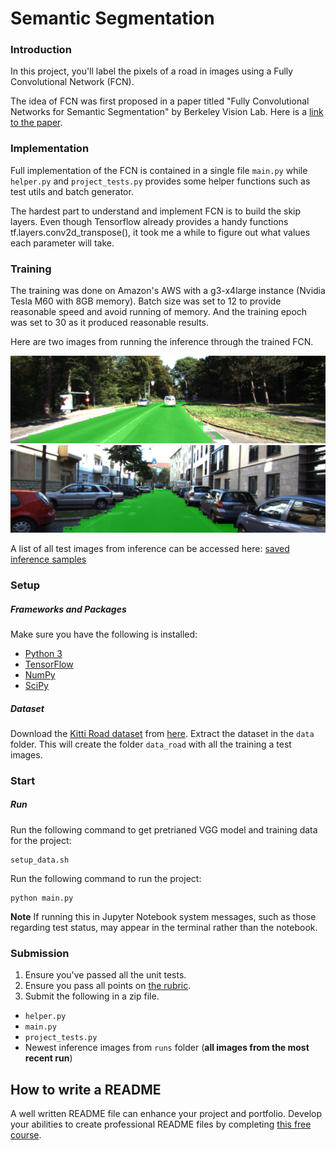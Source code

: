 # Semantic Segmentation
### Introduction
In this project, you'll label the pixels of a road in images using a Fully Convolutional Network (FCN).

The idea of FCN was first proposed in a paper titled "Fully Convolutional Networks for Semantic Segmentation"
by Berkeley Vision Lab. Here is a [link to the paper](https://people.eecs.berkeley.edu/~jonlong/long_shelhamer_fcn.pdf). 

### Implementation
Full implementation of the FCN is contained in a single file `main.py` while `helper.py` and `project_tests.py` 
provides some helper functions such as test utils and batch generator. 


The hardest part to understand and implement FCN is to build the skip layers. Even though Tensorflow already
provides a handy functions tf.layers.conv2d_transpose(), it took me a while to figure out what values
each parameter will take. 

### Training
The training was done on Amazon's AWS with a g3-x4large instance (Nvidia Tesla M60 with 8GB memory). Batch size was
set to 12 to provide reasonable speed and avoid running of memory. And the training epoch was set to 30 as it produced
reasonable results.

Here are two images from running the inference through the trained FCN.

![png](images/um_000007.png)
![png](images/uu_000004.png)

A list of all test images from inference can be accessed here: [saved inference samples](https://github.com/yadongliu/deep-vision-data/tree/master/semantic-segmentation/runs/1510818895.8553534)

### Setup
##### Frameworks and Packages
Make sure you have the following is installed:
 - [Python 3](https://www.python.org/)
 - [TensorFlow](https://www.tensorflow.org/)
 - [NumPy](http://www.numpy.org/)
 - [SciPy](https://www.scipy.org/)
##### Dataset
Download the [Kitti Road dataset](http://www.cvlibs.net/datasets/kitti/eval_road.php) from [here](http://www.cvlibs.net/download.php?file=data_road.zip).  Extract the dataset in the `data` folder.  This will create the folder `data_road` with all the training a test images.

### Start

##### Run

Run the following command to get pretrianed VGG model and training data for the project:
```
setup_data.sh
```

Run the following command to run the project:
```
python main.py
```
**Note** If running this in Jupyter Notebook system messages, such as those regarding test status, may appear in the terminal rather than the notebook.

### Submission
1. Ensure you've passed all the unit tests.
2. Ensure you pass all points on [the rubric](https://review.udacity.com/#!/rubrics/989/view).
3. Submit the following in a zip file.
 - `helper.py`
 - `main.py`
 - `project_tests.py`
 - Newest inference images from `runs` folder  (**all images from the most recent run**)
 
 ## How to write a README
A well written README file can enhance your project and portfolio.  Develop your abilities to create professional README files by completing [this free course](https://www.udacity.com/course/writing-readmes--ud777).
